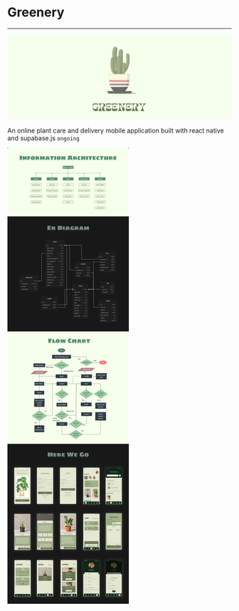 # Greenery
---

![image](assets/splashBanner.png)

An online plant care and delivery mobile application built with react native and supabase.js `ongoing`

![image](assets/GreeneryDoc.png)